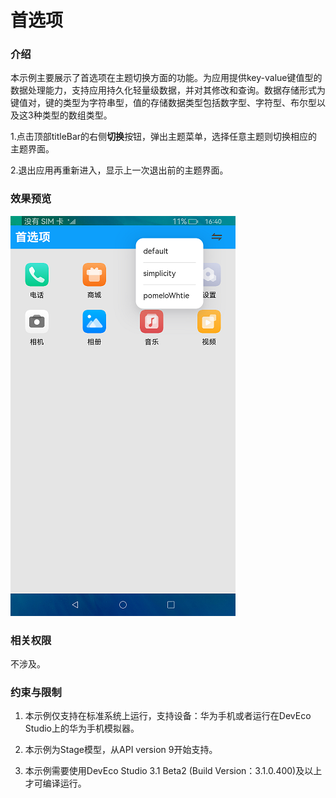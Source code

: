 #  首选项

### 介绍

本示例主要展示了首选项在主题切换方面的功能。为应用提供key-value键值型的数据处理能力，支持应用持久化轻量级数据，并对其修改和查询。数据存储形式为键值对，键的类型为字符串型，值的存储数据类型包括数字型、字符型、布尔型以及这3种类型的数组类型。

1.点击顶部titleBar的右侧**切换**按钮，弹出主题菜单，选择任意主题则切换相应的主题界面。

2.退出应用再重新进入，显示上一次退出前的主题界面。


### 效果预览

![](screenshots/devices/default.png)

### 相关权限

不涉及。


### 约束与限制

1. 本示例仅支持在标准系统上运行，支持设备：华为手机或者运行在DevEco Studio上的华为手机模拟器。

2. 本示例为Stage模型，从API version 9开始支持。

3. 本示例需要使用DevEco Studio 3.1 Beta2 (Build Version：3.1.0.400)及以上才可编译运行。